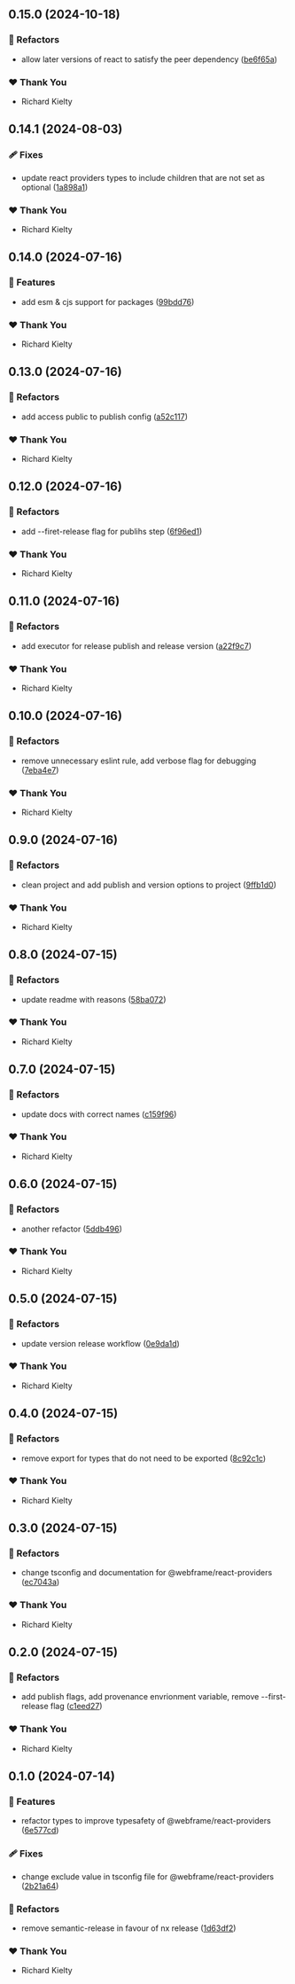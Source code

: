 ## 0.15.0 (2024-10-18)


### 💅 Refactors

- allow later versions of react to satisfy the peer dependency ([be6f65a](https://github.com/tw050x/webframe/commit/be6f65a))


### ❤️  Thank You

- Richard Kielty

## 0.14.1 (2024-08-03)


### 🩹 Fixes

- update react providers types to include children that are not set as optional ([1a898a1](https://github.com/tw050x/webframe/commit/1a898a1))


### ❤️  Thank You

- Richard Kielty

## 0.14.0 (2024-07-16)


### 🚀 Features

- add esm & cjs support for packages ([99bdd76](https://github.com/tw050x/webframe/commit/99bdd76))


### ❤️  Thank You

- Richard Kielty

## 0.13.0 (2024-07-16)


### 💅 Refactors

- add access public to publish config ([a52c117](https://github.com/tw050x/webframe/commit/a52c117))


### ❤️  Thank You

- Richard Kielty

## 0.12.0 (2024-07-16)


### 💅 Refactors

- add --firet-release flag for publihs step ([6f96ed1](https://github.com/tw050x/webframe/commit/6f96ed1))


### ❤️  Thank You

- Richard Kielty

## 0.11.0 (2024-07-16)


### 💅 Refactors

- add executor for release publish and release version ([a22f9c7](https://github.com/tw050x/webframe/commit/a22f9c7))


### ❤️  Thank You

- Richard Kielty

## 0.10.0 (2024-07-16)


### 💅 Refactors

- remove unnecessary eslint rule, add verbose flag for debugging ([7eba4e7](https://github.com/tw050x/webframe/commit/7eba4e7))


### ❤️  Thank You

- Richard Kielty

## 0.9.0 (2024-07-16)


### 💅 Refactors

- clean project and add publish and version options to project ([9ffb1d0](https://github.com/tw050x/webframe/commit/9ffb1d0))


### ❤️  Thank You

- Richard Kielty

## 0.8.0 (2024-07-15)


### 💅 Refactors

- update readme with reasons ([58ba072](https://github.com/tw050x/webframe/commit/58ba072))


### ❤️  Thank You

- Richard Kielty

## 0.7.0 (2024-07-15)


### 💅 Refactors

- update docs with correct names ([c159f96](https://github.com/tw050x/webframe/commit/c159f96))


### ❤️  Thank You

- Richard Kielty

## 0.6.0 (2024-07-15)


### 💅 Refactors

- another refactor ([5ddb496](https://github.com/tw050x/webframe/commit/5ddb496))


### ❤️  Thank You

- Richard Kielty

## 0.5.0 (2024-07-15)


### 💅 Refactors

- update version release workflow ([0e9da1d](https://github.com/tw050x/webframe/commit/0e9da1d))


### ❤️  Thank You

- Richard Kielty

## 0.4.0 (2024-07-15)


### 💅 Refactors

- remove export for types that do not need to be exported ([8c92c1c](https://github.com/tw050x/webframe/commit/8c92c1c))


### ❤️  Thank You

- Richard Kielty

## 0.3.0 (2024-07-15)


### 💅 Refactors

- change tsconfig and documentation for @webframe/react-providers ([ec7043a](https://github.com/tw050x/webframe/commit/ec7043a))


### ❤️  Thank You

- Richard Kielty

## 0.2.0 (2024-07-15)


### 💅 Refactors

- add publish flags, add provenance envrionment variable, remove --first-release flag ([c1eed27](https://github.com/tw050x/webframe/commit/c1eed27))


### ❤️  Thank You

- Richard Kielty

## 0.1.0 (2024-07-14)


### 🚀 Features

- refactor types to improve typesafety of @webframe/react-providers ([6e577cd](https://github.com/tw050x/webframe/commit/6e577cd))


### 🩹 Fixes

- change exclude value in tsconfig file for @webframe/react-providers ([2b21a64](https://github.com/tw050x/webframe/commit/2b21a64))


### 💅 Refactors

- remove semantic-release in favour of nx release ([1d63df2](https://github.com/tw050x/webframe/commit/1d63df2))


### ❤️  Thank You

- Richard Kielty